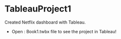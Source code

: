 # TableauProject1
Created Netflix dashboard with Tableau.
* Open :
Book1.twbx file to see the project in Tableau!
